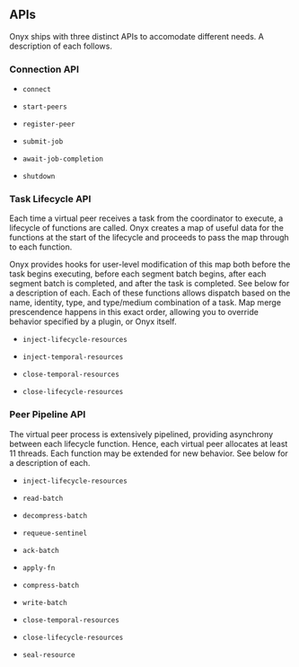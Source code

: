 ## APIs

Onyx ships with three distinct APIs to accomodate different needs. A description of each follows.

### Connection API

- `connect`

- `start-peers`

- `register-peer`

- `submit-job`

- `await-job-completion`

- `shutdown`

### Task Lifecycle API

Each time a virtual peer receives a task from the coordinator to execute, a lifecycle of functions are called. Onyx creates a map of useful data for the functions at the start of the lifecycle and proceeds to pass the map through to each function. 

Onyx provides hooks for user-level modification of this map both before the task begins executing, before each segment batch begins, after each segment batch is completed, and after the task is completed. See below for a description of each. Each of these functions allows dispatch based on the name, identity, type, and type/medium combination of a task. Map merge prescendence happens in this exact order, allowing you to override behavior specified by a plugin, or Onyx itself.

- `inject-lifecycle-resources`

- `inject-temporal-resources`

- `close-temporal-resources`

- `close-lifecycle-resources`

### Peer Pipeline API

The virtual peer process is extensively pipelined, providing asynchrony between each lifecycle function. Hence, each virtual peer allocates at least 11 threads. Each function may be extended for new behavior. See below for a description of each.

- `inject-lifecycle-resources`

- `read-batch`

- `decompress-batch`

- `requeue-sentinel`

- `ack-batch`

- `apply-fn`

- `compress-batch`

- `write-batch`

- `close-temporal-resources`

- `close-lifecycle-resources`

- `seal-resource`

